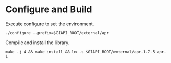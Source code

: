 # Configure and Build
Execute configure to set the environment.
```
./configure --prefix=$GIAPI_ROOT/external/apr
```
Compile and install the library. 

```
make -j 4 && make install && ln -s $GIAPI_ROOT/external/apr-1.7.5 apr-1
```
